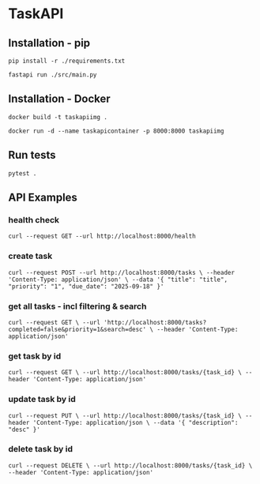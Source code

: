 # TaskAPI

## Installation - pip

`pip install -r ./requirements.txt`

`fastapi run ./src/main.py  `

## Installation - Docker

`docker build -t taskapiimg .`

`docker run -d --name taskapicontainer -p 8000:8000 taskapiimg`

## Run tests

`pytest .`

## API Examples

### health check
`curl --request GET --url http://localhost:8000/health`

### create task
`curl --request POST --url http://localhost:8000/tasks \
--header 'Content-Type: application/json' \
--data '{
  "title": "title",
  "priority": "1",
  "due_date": "2025-09-18"
}'`

### get all tasks - incl filtering & search

`curl --request GET \
  --url 'http://localhost:8000/tasks?completed=false&priority=1&search=desc' \
  --header 'Content-Type: application/json'`

### get task by id

`curl --request GET \
  --url http://localhost:8000/tasks/{task_id} \
  --header 'Content-Type: application/json'`

### update task by id

`curl --request PUT \
  --url http://localhost:8000/tasks/{task_id} \
  --header 'Content-Type: application/json \
  --data '{
  "description": "desc"
}'`

### delete task by id

`curl --request DELETE \
  --url http://localhost:8000/tasks/{task_id} \
  --header 'Content-Type: application/json'`